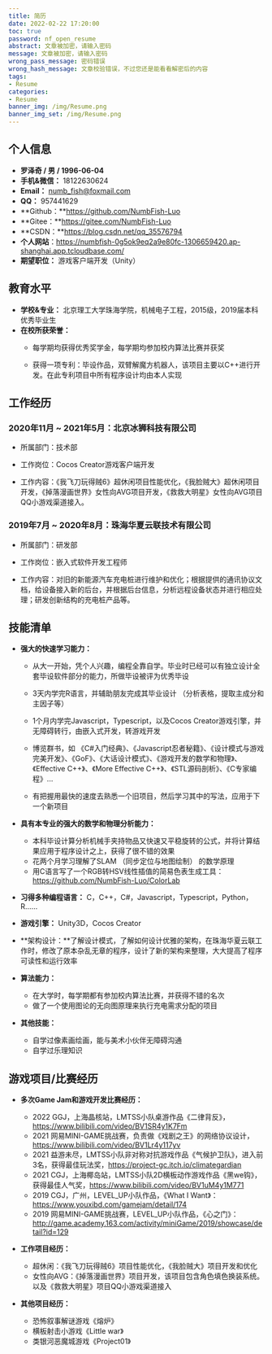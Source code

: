 ```yaml
---
title: 简历
date: 2022-02-22 17:20:00
toc: true
password: nf_open_resume
abstract: 文章被加密，请输入密码
message: 文章被加密，请输入密码
wrong_pass_message: 密码错误
wrong_hash_message: 文章校验错误，不过您还是能看看解密后的内容
tags:
- Resume
categories:
- Resume
banner_img: /img/Resume.png
banner_img_set: /img/Resume.png
---
```


## 个人信息

- **罗泽奇 / 男 / 1996-06-04**
- **手机&微信：** 18122630624
- **Email：** numb_fish@foxmail.com
- **QQ：** 957441629
- **Github：**https://github.com/NumbFish-Luo
- **Gitee：**https://gitee.com/NumbFish-Luo
- **CSDN：**https://blog.csdn.net/qq_35576794
- **个人网站**：https://numbfish-0g5ok9eq2a9e80fc-1306659420.ap-shanghai.app.tcloudbase.com/
- **期望职位：** 游戏客户端开发（Unity）

## 教育水平

- **学校&专业：** 北京理工大学珠海学院，机械电子工程，2015级，2019届本科优秀毕业生
- **在校所获荣誉：**
  - 每学期均获得优秀奖学金，每学期均参加校内算法比赛并获奖
  
  - 获得一项专利：毕设作品，双臂解魔方机器人，该项目主要以C++进行开发。在此专利项目中所有程序设计均由本人实现

## 工作经历

### 2020年11月 ~ 2021年5月：北京冰狮科技有限公司

- 所属部门：技术部

- 工作岗位：Cocos Creator游戏客户端开发

- 工作内容：《我飞刀玩得贼6》超休闲项目性能优化，《我脸贼大》超休闲项目开发，《掉落漫画世界》女性向AVG项目开发，《救救大明星》女性向AVG项目QQ小游戏渠道接入。

### 2019年7月 ~ 2020年8月：珠海华夏云联技术有限公司

- 所属部门：研发部

- 工作岗位：嵌入式软件开发工程师

- 工作内容：对旧的新能源汽车充电桩进行维护和优化；根据提供的通讯协议文档，给设备接入新的后台，并根据后台信息，分析远程设备状态并进行相应处理；研发创新结构的充电桩产品等。

## 技能清单

- **强大的快速学习能力：**
  - 从大一开始，凭个人兴趣，编程全靠自学。毕业时已经可以有独立设计全套毕设软件部分的能力，所做毕设被评为优秀毕设
  
  - 3天内学完R语言，并辅助朋友完成其毕业设计 （分析表格，提取主成分和主因子等）
  - 1个月内学完Javascript，Typescript，以及Cocos Creator游戏引擎，并无障碍转行，由嵌入式开发，转游戏开发
  - 博览群书，如 《C#入门经典》、《Javascript忍者秘籍》、《设计模式与游戏完美开发》、《GoF》、《大话设计模式》、《游戏开发的数学和物理》、《Effective C++》、《More Effective C++》、《STL源码剖析》、《C专家编程》...
  - 有把握用最快的速度去熟悉一个旧项目，然后学习其中的写法，应用于下一个新项目
  
- **具有本专业的强大的数学和物理分析能力：**
  - 本科毕设计算分析机械手夹持物品又快速又平稳旋转的公式，并将计算结果应用于程序设计之上，获得了很不错的效果
  - 花两个月学习理解了SLAM （同步定位与地图绘制） 的数学原理
  - 用C语言写了一个RGB转HSV线性插值的简易色表生成工具：https://github.com/NumbFish-Luo/ColorLab
  
- **习得多种编程语言：** C，C++，C#，Javascript，Typescript，Python，R……
  
- **游戏引擎：** Unity3D，Cocos Creator

- **架构设计：**了解设计模式，了解如何设计优雅的架构，在珠海华夏云联工作时，修改了原本杂乱无章的程序，设计了新的架构来整理，大大提高了程序可读性和运行效率

- **算法能力：**
  - 在大学时，每学期都有参加校内算法比赛，并获得不错的名次
  - 做了一个使用图论的无向图原理来执行充电需求分配的项目

- **其他技能：**
  - 自学过像素画绘画，能与美术小伙伴无障碍沟通
  - 自学过乐理知识

## 游戏项目/比赛经历

- **多次Game Jam和游戏开发比赛经历：**
  - 2022 GGJ，上海晶核站，LMTSS小队桌游作品《二律背反》，https://www.bilibili.com/video/BV1SR4y1K7Fm
  - 2021 网易MINI-GAME挑战赛，负责做《戏剧之王》的网络协议设计，https://www.bilibili.com/video/BV1Lr4y117yv
  - 2021 益游未尽，LMTSS小队非对称对抗游戏作品《气候护卫队》，进入前3名，获得最佳玩法奖，https://project-gc.itch.io/climategardian
  - 2021 CGJ，上海椰岛站，LMTSS小队2D横板动作游戏作品《黑we钩》，获得最佳人气奖，https://www.bilibili.com/video/BV1uM4y1M771
  - 2019 CGJ，广州，LEVEL_UP小队作品，《What I Want》： https://www.youxibd.com/gamejam/detail/174
  - 2019 网易MINI-GAME挑战赛，LEVEL_UP小队作品，《心之门》： http://game.academy.163.com/activity/miniGame/2019/showcase/detail?id=129


- **工作项目经历：**
  - 超休闲：《我飞刀玩得贼6》项目性能优化，《我脸贼大》项目开发和优化
  - 女性向AVG：《掉落漫画世界》项目开发，该项目包含角色填色换装系统。以及《救救大明星》项目QQ小游戏渠道接入

- **其他项目经历：**
  - 恐怖叙事解谜游戏《熔炉》
  - 横板射击小游戏《Little war》
  - 类银河恶魔城游戏《Project01》